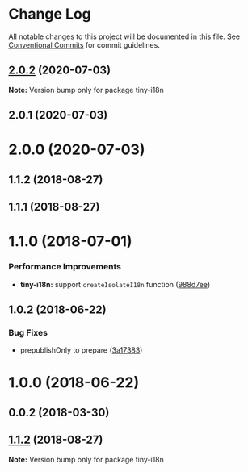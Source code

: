 # Change Log

All notable changes to this project will be documented in this file.
See [Conventional Commits](https://conventionalcommits.org) for commit guidelines.

<a name="2.0.2"></a>
## [2.0.2](https://github.com/imcuttle/tiny-i18n/compare/tiny-i18n@2.0.1...tiny-i18n@2.0.2) (2020-07-03)




**Note:** Version bump only for package tiny-i18n

<a name="2.0.1"></a>
## 2.0.1 (2020-07-03)



<a name="2.0.0"></a>
# 2.0.0 (2020-07-03)



<a name="1.1.2"></a>
## 1.1.2 (2018-08-27)



<a name="1.1.1"></a>
## 1.1.1 (2018-08-27)



<a name="1.1.0"></a>
# 1.1.0 (2018-07-01)


### Performance Improvements

* **tiny-i18n:** support `createIsolateI18n` function ([988d7ee](https://github.com/imcuttle/tiny-i18n/commit/988d7ee))



<a name="1.0.2"></a>
## 1.0.2 (2018-06-22)


### Bug Fixes

* prepublishOnly to prepare ([3a17383](https://github.com/imcuttle/tiny-i18n/commit/3a17383))



<a name="1.0.0"></a>
# 1.0.0 (2018-06-22)



<a name="0.0.2"></a>
## 0.0.2 (2018-03-30)




<a name="1.1.2"></a>
## [1.1.2](https://github.com/imcuttle/tiny-i18n/compare/v1.1.1...v1.1.2) (2018-08-27)




**Note:** Version bump only for package tiny-i18n
